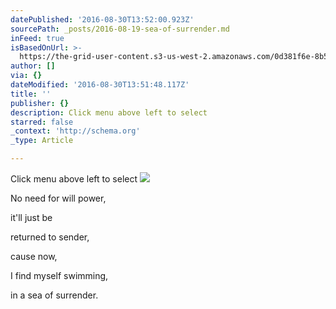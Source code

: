 ```yaml
---
datePublished: '2016-08-30T13:52:00.923Z'
sourcePath: _posts/2016-08-19-sea-of-surrender.md
inFeed: true
isBasedOnUrl: >-
  https://the-grid-user-content.s3-us-west-2.amazonaws.com/0d381f6e-8b5c-4896-a00e-06378c1e8658.jpg
author: []
via: {}
dateModified: '2016-08-30T13:51:48.117Z'
title: ''
publisher: {}
description: Click menu above left to select
starred: false
_context: 'http://schema.org'
_type: Article

---
```

Click menu above left to select
![](https://imgflo.herokuapp.com/graph/vahj1ThiexotieMo/3fc6fc16dc96fdb84a9abf95637feda2/croprotate.jpg?cropheight=3022&cropwidth=2013&degrees=0&input=https%3A%2F%2Fthe-grid-user-content.s3-us-west-2.amazonaws.com%2F0d381f6e-8b5c-4896-a00e-06378c1e8658.jpg&x=0&y=0)

No need for will power,

it'll just be

returned to sender,

cause now,

I find myself swimming,

in a sea of surrender.